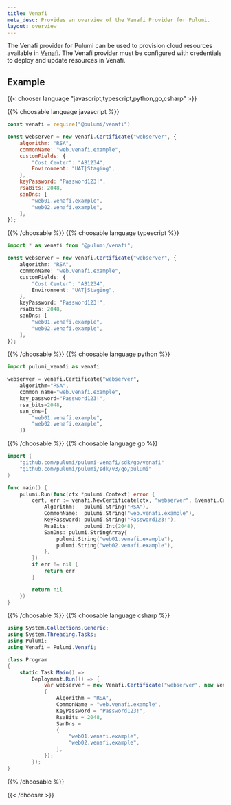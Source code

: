 ```yaml
---
title: Venafi
meta_desc: Provides an overview of the Venafi Provider for Pulumi.
layout: overview
---
```


The Venafi provider for Pulumi can be used to provision cloud resources available in [Venafi](https://www.venafi.com/).
The Venafi provider must be configured with credentials to deploy and update resources in Venafi.

## Example

{{< chooser language "javascript,typescript,python,go,csharp" >}}

{{% choosable language javascript %}}

```javascript
const venafi = require("@pulumi/venafi")

const webserver = new venafi.Certificate("webserver", {
    algorithm: "RSA",
    commonName: "web.venafi.example",
    customFields: {
        "Cost Center": "AB1234",
        Environment: "UAT|Staging",
    },
    keyPassword: "Password123!",
    rsaBits: 2048,
    sanDns: [
        "web01.venafi.example",
        "web02.venafi.example",
    ],
});
```

{{% /choosable %}}
{{% choosable language typescript %}}

```typescript
import * as venafi from "@pulumi/venafi";

const webserver = new venafi.Certificate("webserver", {
    algorithm: "RSA",
    commonName: "web.venafi.example",
    customFields: {
        "Cost Center": "AB1234",
        Environment: "UAT|Staging",
    },
    keyPassword: "Password123!",
    rsaBits: 2048,
    sanDns: [
        "web01.venafi.example",
        "web02.venafi.example",
    ],
});
```

{{% /choosable %}}
{{% choosable language python %}}

```python
import pulumi_venafi as venafi

webserver = venafi.Certificate("webserver",
    algorithm="RSA",
    common_name="web.venafi.example",
    key_password="Password123!",
    rsa_bits=2048,
    san_dns=[
        "web01.venafi.example",
        "web02.venafi.example",
    ])
```

{{% /choosable %}}
{{% choosable language go %}}

```go
import (
	"github.com/pulumi/pulumi-venafi/sdk/go/venafi"
	"github.com/pulumi/pulumi/sdk/v3/go/pulumi"
)

func main() {
	pulumi.Run(func(ctx *pulumi.Context) error {
		cert, err := venafi.NewCertificate(ctx, "webserver", &venafi.CertificateArgs{
			Algorithm:   pulumi.String("RSA"),
			CommonName:  pulumi.String("web.venafi.example"),
			KeyPassword: pulumi.String("Password123!"),
			RsaBits:     pulumi.Int(2048),
			SanDns: pulumi.StringArray{
				pulumi.String("web01.venafi.example"),
				pulumi.String("web02.venafi.example"),
			},
		})
		if err != nil {
			return err
		}

		return nil
	})
}
```

{{% /choosable %}}
{{% choosable language csharp %}}

```csharp
using System.Collections.Generic;
using System.Threading.Tasks;
using Pulumi;
using Venafi = Pulumi.Venafi;

class Program
{
    static Task Main() =>
        Deployment.Run(() => {
            var webserver = new Venafi.Certificate("webserver", new Venafi.CertificateArgs
            {
                Algorithm = "RSA",
                CommonName = "web.venafi.example",
                KeyPassword = "Password123!",
                RsaBits = 2048,
                SanDns =
                {
                    "web01.venafi.example",
                    "web02.venafi.example",
                },
            });
        });
}
```

{{% /choosable %}}

{{< /chooser >}}
